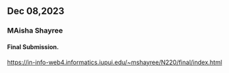 ## Dec 08,2023

### MAisha Shayree

#### Final Submission.

https://in-info-web4.informatics.iupui.edu/~mshayree/N220/final/index.html
